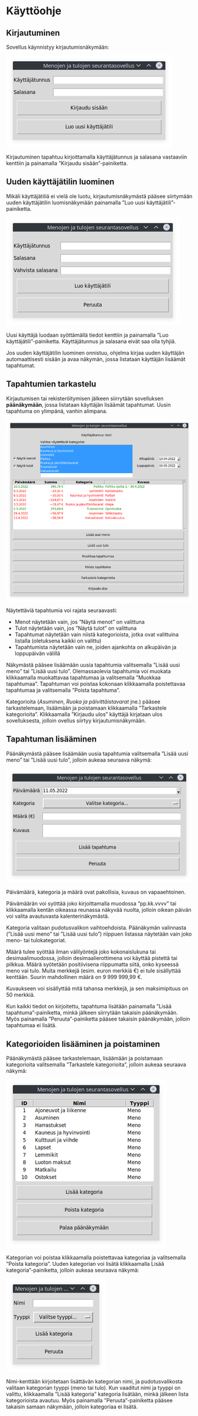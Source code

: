 # Käyttöohje

## Kirjautuminen

Sovellus käynnistyy kirjautumisnäkymään:

![](./images/kayttoohje-kirjautuminen.png)

Kirjautuminen tapahtuu kirjoittamalla käyttäjätunnus ja salasana vastaaviin kenttiin ja painamalla ”Kirjaudu sisään”-painiketta.

## Uuden käyttäjätilin luominen

Mikäli käyttäjätiliä ei vielä ole luotu, kirjautumisnäkymästä pääsee siirtymään uuden käyttäjätilin luomisnäkymään painamalla ”Luo uusi käyttäjätili”-painiketta.

![](./images/kayttoohje-uuden-kayttajatilin-luominen.png)

Uusi käyttäjä luodaan syöttämällä tiedot kenttiin ja painamalla ”Luo käyttäjätili”-painiketta. Käyttäjätunnus ja salasana eivät saa olla tyhjiä.

Jos uuden käyttäjätilin luominen onnistuu, ohjelma kirjaa uuden käyttäjän automaattisesti sisään ja avaa näkymän, jossa listataan käyttäjän lisäämät tapahtumat.

## Tapahtumien tarkastelu

Kirjautumisen tai rekisteröitymisen jälkeen siirrytään sovelluksen **päänäkymään**, jossa listataan käyttäjän lisäämät tapahtumat. Uusin tapahtuma on ylimpänä, vanhin alimpana.

![](./images/kayttoohje-budjettinakyma.png)

Näytettäviä tapahtumia voi rajata seuraavasti:

* Menot näytetään vain, jos ”Näytä menot” on valittuna
* Tulot näytetään vain, jos ”Näytä tulot” on valittuna
* Tapahtumat näytetään vain niistä kategorioista, jotka ovat valittuina listalla (oletuksena kaikki on valittu)
* Tapahtumista näytetään vain ne, joiden ajankohta on alkupäivän ja loppupäivän välillä

Näkymästä pääsee lisäämään uusia tapahtumia valitsemalla ”Lisää uusi meno” tai ”Lisää uusi tulo”. Olemassaolevia tapahtumia voi muokata klikkaamalla muokattavaa tapahtumaa ja valitsemalla ”Muokkaa tapahtumaa”. Tapahtuman voi poistaa kokonaan klikkaamalla poistettavaa tapahtumaa ja valitsemalla ”Poista tapahtuma”.

Kategorioita (*Asuminen*, *Ruoka ja päivittäistavarat* jne.) pääsee tarkastelemaan, lisäämään ja poistamaan klikkaamalla ”Tarkastele kategorioita”. Klikkaamalla ”Kirjaudu ulos” käyttäjä kirjataan ulos sovelluksesta, jolloin ovellus siirtyy kirjautumisnäkymään.

## Tapahtuman lisääminen

Päänäkymästä pääsee lisäämään uusia tapahtumia valitsemalla ”Lisää uusi meno” tai ”Lisää uusi tulo”, jolloin aukeaa seuraava näkymä:

![](./images/kayttoohje-tapahtuman-lisays.png)

Päivämäärä, kategoria ja määrä ovat pakollisia, kuvaus on vapaaehtoinen.

Päivämäärän voi syöttää joko kirjoittamalla muodossa ”pp.kk.vvvv” tai klikkaamalla kentän oikeassa reunassa näkyvää nuolta, jolloin oikean päivän voi valita avautuvasta kalenterinäkymästä.

Kategoria valitaan pudotusvalikon vaihtoehdoista. Päänäkymän valinnasta (”Lisää uusi meno” tai ”Lisää uusi tulo”) riippuen listassa näytetään vain joko meno- tai tulokategoriat.

Määrä tulee syöttää ilman välilyöntejä joko kokonaislukuna tai desimaalimuodossa, jolloin desimaalierottimena voi käyttää pistettä tai pilkkua. Määrä syötetään positiivisena riippumatta siitä, onko kyseessä meno vai tulo. Muita merkkejä (esim. euron merkkiä €) ei tule sisällyttää kenttään. Suurin mahdollinen määrä on 9 999 999,99 €.

Kuvaukseen voi sisällyttää mitä tahansa merkkejä, ja sen maksimipituus on 50 merkkiä.

Kun kaikki tiedot on kirjoitettu, tapahtuma lisätään painamalla ”Lisää tapahtuma”-painiketta, minkä jälkeen siirrytään takaisin päänäkymään. Myös painamalla ”Peruuta”-painiketta pääsee takaisin päänäkymään, jolloin tapahtumaa ei lisätä.

## Kategorioiden lisääminen ja poistaminen

Päänäkymästä pääsee tarkastelemaan, lisäämään ja poistamaan kategorioita valitsemalla ”Tarkastele kategorioita”, jolloin aukeaa seuraava näkymä:

![](./images/kayttoohje-kategorioiden-tarkastelu.png)

Kategorian voi poistaa klikkaamalla poistettavaa kategoriaa ja valitsemalla ”Poista kategoria”. Uuden kategorian voi lisätä klikkaamalla Lisää kategoria”-painiketta, jolloin aukeaa seuraava näkymä:

![](./images/kayttoohje-kategorian-lisays.png)

Nimi-kenttään kirjoitetaan lisättävän kategorian nimi, ja pudotusvalikosta valitaan kategorian tyyppi (meno tai tulo). Kun vaaditut nimi ja tyyppi on valittu, klikkaamalla ”Lisää kategoria” kategoria lisätään, minkä jälkeen lista kategorioista avautuu. Myös painamalla ”Peruuta”-painiketta pääsee takaisin samaan näkymään, jolloin kategoriaa ei lisätä.